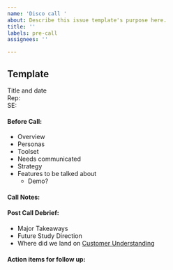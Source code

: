 ```yaml
---
name: 'Disco call '
about: Describe this issue template's purpose here.
title: ''
labels: pre-call
assignees: ''

---
```


## Template
Title and date       
Rep:      
SE:     
#### Before Call: 
- Overview
- Personas 
- Toolset
- Needs communicated 
- Strategy 
- Features to be talked about
  - Demo?

#### Call Notes: 

#### Post Call Debrief:
- Major Takeaways
- Future Study Direction
- Where did we land on [Customer Understanding](https://github.com/github/solutions-engineering/blob/master/guides/onboarding/customer-understanding.md)

#### Action items for follow up:
